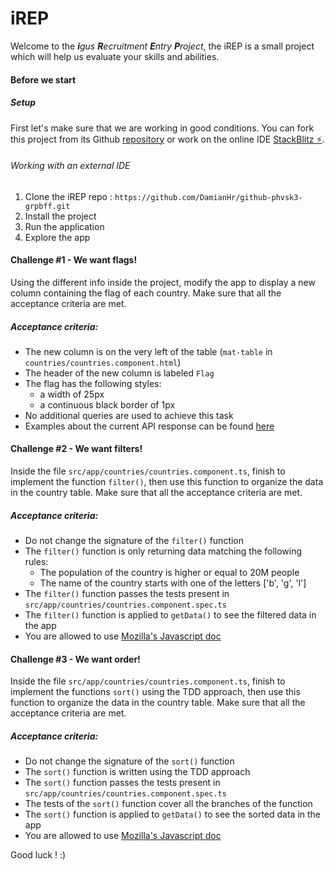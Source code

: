 # iREP

Welcome to the _**i**gus **R**ecruitment **E**ntry **P**roject_, the iREP is a small project which will help us evaluate your skills and abilities.

#### Before we start

##### Setup

First let's make sure that we are working in good conditions. You can fork this project from its Github [repository](https://github.com/DamianHr/github-phvsk3-grpbff/)
or work on the online IDE [StackBlitz ⚡️](https://stackblitz.com/edit/github-phvsk3-grpbff).

###### Working with an external IDE

1. Clone the iREP repo :
   `https://github.com/DamianHr/github-phvsk3-grpbff.git`
2. Install the project
3. Run the application
4. Explore the app

#### Challenge #1 - We want flags!

Using the different info inside the project, modify the app to display a new column containing the flag of each country.
Make sure that all the acceptance criteria are met.

##### Acceptance criteria:

- The new column is on the very left of the table (`mat-table` in `countries/countries.component.html`)
- The header of the new column is labeled `Flag`
- The flag has the following styles:
  - a width of 25px
  - a continuous black border of 1px
- No additional queries are used to achieve this task
- Examples about the current API response can be found [here](https://restcountries.com/#api-endpoints-v2-all)

#### Challenge #2 - We want filters!

Inside the file `src/app/countries/countries.component.ts`, finish to implement the function `filter()`, then use this function to organize the data in the country table.
Make sure that all the acceptance criteria are met.

##### Acceptance criteria:

- Do not change the signature of the `filter()` function
- The `filter()` function is only returning data matching the following rules:
  - The population of the country is higher or equal to 20M people
  - The name of the country starts with one of the letters ['b', 'g', 'l']
- The `filter()` function passes the tests present in `src/app/countries/countries.component.spec.ts`
- The `filter()` function is applied to `getData()` to see the filtered data in the app
- You are allowed to use [Mozilla's Javascript doc](https://developer.mozilla.org/en-US/docs/Web/JavaScript/Reference)

#### Challenge #3 - We want order!

Inside the file `src/app/countries/countries.component.ts`, finish to implement the functions `sort()` using the TDD approach,
then use this function to organize the data in the country table. Make sure that all the acceptance criteria are met.

##### Acceptance criteria:

- Do not change the signature of the `sort()` function
- The `sort()` function is written using the TDD approach
- The `sort()` function passes the tests present in `src/app/countries/countries.component.spec.ts`
- The tests of the `sort()` function cover all the branches of the function
- The `sort()` function is applied to `getData()` to see the sorted data in the app
- You are allowed to use [Mozilla's Javascript doc](https://developer.mozilla.org/en-US/docs/Web/JavaScript/Reference)

Good luck ! :)
